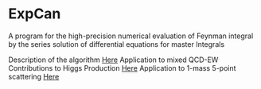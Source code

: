 
# ExpCan

A program for the high-precision numerical evaluation of Feynman integral by the series solution of differential equations for master Integrals

Description of the algorithm [Here](https://arxiv.org/pdf/1907.13234.pdf)
Application to mixed QCD-EW Contributions to Higgs Production [Here](https://arxiv.org/pdf/2010.09451.pdf)
Application to 1-mass 5-point scattering [Here](https://arxiv.org/pdf/2005.04195.pdf)
